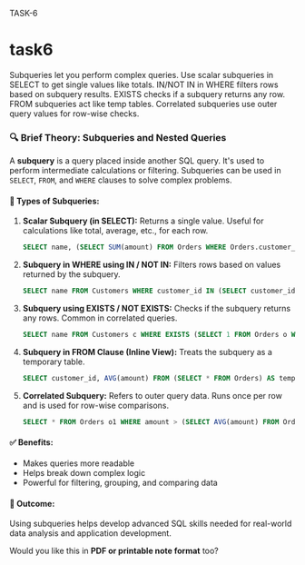 TASK-6
# task6
Subqueries let you perform complex queries. Use scalar subqueries in SELECT to get single values like totals. IN/NOT IN in WHERE filters rows based on subquery results. EXISTS checks if a subquery returns any row. FROM subqueries act like temp tables. Correlated subqueries use outer query values for row-wise checks.

### 🔍 **Brief Theory: Subqueries and Nested Queries**

A **subquery** is a query placed inside another SQL query. It's used to perform intermediate calculations or filtering. Subqueries can be used in `SELECT`, `FROM`, and `WHERE` clauses to solve complex problems.

#### 📌 Types of Subqueries:

1. **Scalar Subquery (in SELECT):**
   Returns a single value. Useful for calculations like total, average, etc., for each row.

   ```sql
   SELECT name, (SELECT SUM(amount) FROM Orders WHERE Orders.customer_id = Customers.customer_id) AS total;
   ```

2. **Subquery in WHERE using IN / NOT IN:**
   Filters rows based on values returned by the subquery.

   ```sql
   SELECT name FROM Customers WHERE customer_id IN (SELECT customer_id FROM Orders);
   ```

3. **Subquery using EXISTS / NOT EXISTS:**
   Checks if the subquery returns any rows. Common in correlated queries.

   ```sql
   SELECT name FROM Customers c WHERE EXISTS (SELECT 1 FROM Orders o WHERE o.customer_id = c.customer_id);
   ```

4. **Subquery in FROM Clause (Inline View):**
   Treats the subquery as a temporary table.

   ```sql
   SELECT customer_id, AVG(amount) FROM (SELECT * FROM Orders) AS temp GROUP BY customer_id;
   ```

5. **Correlated Subquery:**
   Refers to outer query data. Runs once per row and is used for row-wise comparisons.

   ```sql
   SELECT * FROM Orders o1 WHERE amount > (SELECT AVG(amount) FROM Orders o2 WHERE o1.customer_id = o2.customer_id);
   ```

#### ✅ **Benefits:**

* Makes queries more readable
* Helps break down complex logic
* Powerful for filtering, grouping, and comparing data

#### 🎯 **Outcome:**

Using subqueries helps develop advanced SQL skills needed for real-world data analysis and application development.

Would you like this in **PDF or printable note format** too?

